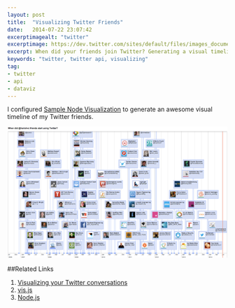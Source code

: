 ```yaml
---
layout: post
title:  "Visualizing Twitter Friends"
date:   2014-07-22 23:07:42
excerptimagealt: "twitter"
excerptimage: https://dev.twitter.com/sites/default/files/images_documentation/bird_blue_48.png
excerpt: When did your friends join Twitter? Generating a visual timeline using Node.js &amp; vis.js 
keywords: "twitter, twitter api, visualizing"
tag: 
- twitter 
- api
- dataviz
---
```

I configured <a href="https://github.com/twitterdev/sample-node-visualizations">Sample Node Visualization</a> to generate 
an awesome visual timeline of my Twitter friends. 

<img src="/pics/harishvc-friends.png" width="850"/>

##Related Links
1. <a href="https://blog.twitter.com/2014/visualizing-your-twitter-conversations">Visualizing your Twitter conversations</a>
2. <a href="http://visjs.org">vis.js</a>
3. <a href="http://nodejs.org">Node.js</a>



